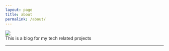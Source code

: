 ```yaml
---
layout: page
title: about
permalink: /about/
---
```


<img class="col one right" src="/img/prof_pic.jpg">

<br/>
This is a blog for my tech related projects
<!-- Write your biography here. Tell the world about yourself. Link to your favorite <a href="http://reddit.com" target="blank">subreddit</a>. You can put a picture in, too. The code is already in, just name your picture "prof_pic.jpg" and put it in the img folder.  -->

<!-- Link to your social media connections, too. This theme is set up to use <a href="http://fortawesome.github.io/Font-Awesome/" target="blank">Font Awesome icons</a>, like the ones below. Add your facebook, twitter, linkedin, or just disable all of them.  -->


<br/>
<hr/>
<br/>
<span class="contacticon center">
	<a href="https://github.com/GaelGil" target="_blank"><i class="fa fa-github-square"></i></a>
	<a href="https://www.linkedin.com" target="_blank"><i class="fa fa-linkedin-square"></i></a>
</span>



